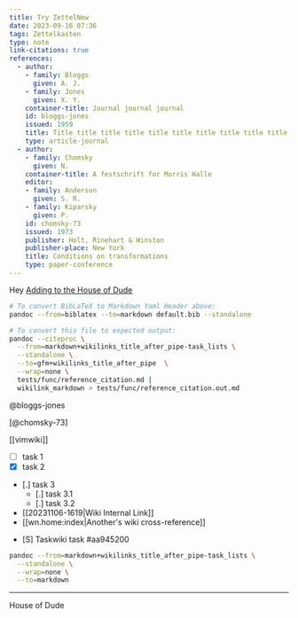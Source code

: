 ```yaml
---
title: Try ZettelNew
date: 2023-09-16 07:36
tags: Zettelkasten
type: note
link-citations: true
references:
  - author:
    - family: Bloggs
      given: A. J.
    - family: Jones
      given: X. Y.
    container-title: Journal journal journal
    id: bloggs-jones
    issued: 1959
    title: Title title title title title title title title title title
    type: article-journal
  - author:
    - family: Chomsky
      given: N.
    container-title: A festschrift for Morris Halle
    editor:
    - family: Anderson
      given: S. R.
    - family: Kiparsky
      given: P.
    id: chomsky-73
    issued: 1973
    publisher: Holt, Rinehart & Winston
    publisher-place: New York
    title: Conditions on transformations
    type: paper-conference
---
```


Hey [Adding to the House of Dude](230916-1043)

```bash
# To convert BibLaTeX to Markdown Yaml Header above:
pandoc --from=biblatex --to=markdown default.bib --standalone

# To convert this file to expected output:
pandoc --citeproc \
  --from=markdown+wikilinks_title_after_pipe-task_lists \
  --standalone \
  --to=gfm+wikilinks_title_after_pipe  \
  --wrap=none \
  tests/func/reference_citation.md |
  wikilink_markdown > tests/func/reference_citation.out.md
```

@bloggs-jones

[@chomsky-73]

[[vimwiki]]

- [ ] task 1
- [X] task 2
- [.] task 3
  - [.] task 3.1
  - [.] task 3.2
- [[20231106-1619|Wiki Internal Link]]
- [[wn.home:index|Another's wiki cross-reference]]
* [S] Taskwiki task #aa945200

```bash
pandoc --from=markdown+wikilinks_title_after_pipe-task_lists \
  --standalone \
  --wrap=none \
  --to=markdown
```

----
House of Dude
